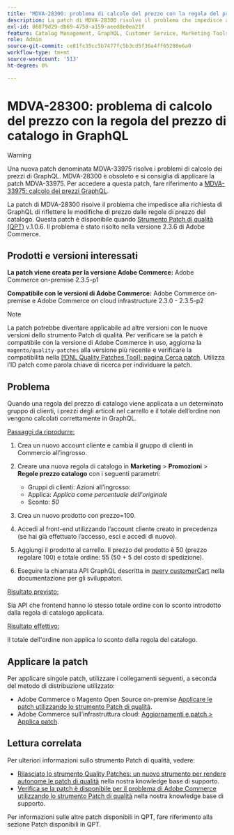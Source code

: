 ```yaml
---
title: "MDVA-28300: problema di calcolo del prezzo con la regola del prezzo di catalogo in GraphQL"
description: La patch di MDVA-28300 risolve il problema che impedisce alla richiesta di GraphQL di riflettere le modifiche di prezzo dalle regole di prezzo del catalogo. Questa patch è disponibile quando è installato QPT (Quality Patches Tool) v.1.0.6. Il problema è stato risolto nella versione 2.3.6 di Adobe Commerce.
exl-id: 86079d29-db69-4758-a159-aeed8e0ea21f
feature: Catalog Management, GraphQL, Customer Service, Marketing Tools, Orders, Price Rules
role: Admin
source-git-commit: ce81fc35cc5b7477fc5b3cd5f36a4ff65280e6a0
workflow-type: tm+mt
source-wordcount: '513'
ht-degree: 0%

---
```


# MDVA-28300: problema di calcolo del prezzo con la regola del prezzo di catalogo in GraphQL

>[!WARNING]
>
>Una nuova patch denominata MDVA-33975 risolve i problemi di calcolo dei prezzi di GraphQL. MDVA-28300 è obsoleto e si consiglia di applicare la patch MDVA-33975. Per accedere a questa patch, fare riferimento a [MDVA-33975: calcolo dei prezzi GraphQL](https://experienceleague.adobe.com/docs/commerce-knowledge-base/kb/support-tools/patches/mdva-33975-magento-patch-graphql-price-calculations.html).

La patch di MDVA-28300 risolve il problema che impedisce alla richiesta di GraphQL di riflettere le modifiche di prezzo dalle regole di prezzo del catalogo. Questa patch è disponibile quando [Strumento Patch di qualità (QPT)](/help/announcements/adobe-commerce-announcements/magento-quality-patches-released-new-tool-to-self-serve-quality-patches.md) v.1.0.6. Il problema è stato risolto nella versione 2.3.6 di Adobe Commerce.

## Prodotti e versioni interessati

**La patch viene creata per la versione Adobe Commerce:** Adobe Commerce on-premise 2.3.5-p1

**Compatibile con le versioni di Adobe Commerce:** Adobe Commerce on-premise e Adobe Commerce on cloud infrastructure 2.3.0 - 2.3.5-p2

>[!NOTE]
>
>La patch potrebbe diventare applicabile ad altre versioni con le nuove versioni dello strumento Patch di qualità. Per verificare se la patch è compatibile con la versione di Adobe Commerce in uso, aggiorna la `magento/quality-patches` alla versione più recente e verificare la compatibilità nella [[!DNL Quality Patches Tool]: pagina Cerca patch](https://devdocs.magento.com/quality-patches/tool.html#patch-grid). Utilizza l’ID patch come parola chiave di ricerca per individuare la patch.

## Problema

Quando una regola del prezzo di catalogo viene applicata a un determinato gruppo di clienti, i prezzi degli articoli nel carrello e il totale dell’ordine non vengono calcolati correttamente in GraphQL.

<u>Passaggi da riprodurre:</u>

1. Crea un nuovo account cliente e cambia il gruppo di clienti in Commercio all’ingrosso.
1. Creare una nuova regola di catalogo in **Marketing** > **Promozioni** > **Regole prezzo catalogo** con i seguenti parametri:
   * Gruppi di clienti: Azioni all’ingrosso:
   * Applica: *Applica come percentuale dell&#39;originale*
   * Sconto: *50*


1. Crea un nuovo prodotto con prezzo=100.
1. Accedi al front-end utilizzando l’account cliente creato in precedenza (se hai già effettuato l’accesso, esci e accedi di nuovo).
1. Aggiungi il prodotto al carrello. Il prezzo del prodotto è 50 (prezzo regolare 100) e totale ordine: 55 (50 + 5 del costo di spedizione).
1. Eseguire la chiamata API GraphQL descritta in [query customerCart](https://devdocs.magento.com/guides/v2.3/graphql/queries/customer-cart.html) nella documentazione per gli sviluppatori.

<u>Risultato previsto:</u>

Sia API che frontend hanno lo stesso totale ordine con lo sconto introdotto dalla regola di catalogo applicata.

<u>Risultato effettivo:</u>

Il totale dell&#39;ordine non applica lo sconto della regola del catalogo.

## Applicare la patch

Per applicare singole patch, utilizzare i collegamenti seguenti, a seconda del metodo di distribuzione utilizzato:

* Adobe Commerce o Magento Open Source on-premise [Applicare le patch utilizzando lo strumento Patch di qualità](https://devdocs.magento.com/guides/v2.4/comp-mgr/patching/mqp.html).
* Adobe Commerce sull’infrastruttura cloud: [Aggiornamenti e patch > Applica patch](https://devdocs.magento.com/cloud/project/project-patch.html).

## Lettura correlata

Per ulteriori informazioni sullo strumento Patch di qualità, vedere:

* [Rilasciato lo strumento Quality Patches: un nuovo strumento per rendere autonome le patch di qualità](/help/announcements/adobe-commerce-announcements/magento-quality-patches-released-new-tool-to-self-serve-quality-patches.md) nella nostra knowledge base di supporto.
* [Verifica se la patch è disponibile per il problema di Adobe Commerce utilizzando lo strumento Patch di qualità](/help/support-tools/patches-available-in-qpt-tool/check-patch-for-magento-issue-with-magento-quality-patches.md) nella nostra knowledge base di supporto.

Per informazioni sulle altre patch disponibili in QPT, fare riferimento alla sezione Patch disponibili in QPT.
